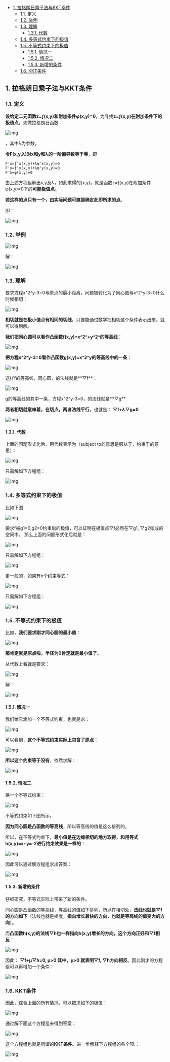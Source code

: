 - [1. 拉格朗日乘子法与KKT条件](#1-拉格朗日乘子法与kkt条件)
  - [1.1. 定义](#11-定义)
  - [1.2. 举例](#12-举例)
  - [1.3. 理解](#13-理解)
    - [1.3.1. 代数](#131-代数)
  - [1.4. 多等式约束下的极值](#14-多等式约束下的极值)
  - [1.5. 不等式约束下的极值](#15-不等式约束下的极值)
    - [1.5.1. 情况一](#151-情况一)
    - [1.5.2. 情况二](#152-情况二)
    - [1.5.3. 新增的条件](#153-新增的条件)
  - [1.6. KKT条件](#16-kkt条件)

## 1. 拉格朗日乘子法与KKT条件

### 1.1. 定义

**设给定二元函数z=ƒ(x,y)和附加条件φ(x,y)=0**，为寻找**z=ƒ(x,y)在附加条件下的极值点**，先做拉格朗日函数

![img](http://img.uwayfly.com/article_mike_20200617215548_cba2af3f3e2e.png)


，其中λ为参数。

**令F(x,y,λ)对x和y和λ的一阶偏导数等于零**，即

```
F'x=ƒ'x(x,y)+λφ'x(x,y)=0 
F'y=ƒ'y(x,y)+λφ'y(x,y)=0
F'λ=φ(x,y)=0
```

由上述方程组解出x,y及λ，如此求得的(x,y)，就是函数z=ƒ(x,y)在附加条件φ(x,y)=0下的**可能极值点**。

**若这样的点只有一个，由实际问题可直接确定此即所求的点**。



即：

![img](http://img.uwayfly.com/article_mike_20200615093610_5e1fdf31b4b4.png)




### 1.2. 举例

![img](http://img.uwayfly.com/article_mike_20200615093637_89169459a892.png)



解：

![img](http://img.uwayfly.com/article_mike_20200615093703_1fbff1262fcf.png)



### 1.3. 理解

要求方程x^2^y-3=0与原点的最小距离，问题被转化为了同心圆与x^2^y-3=0什么时候相切：

![img](http://img.uwayfly.com/article_mike_20200615102933_959f9d7830df.png)



**相切就是在极小值点有相同的切线**，只要能通过数学把相切这个条件表示出来，就可以得到解。

**我们把同心圆可以看作凸函数f(x,y)=x^2^+y^2^的等高线**：

![img](http://img.uwayfly.com/article_mike_20200615103002_4ee3bf993535.png)



**把方程x^2^y-3=0看作凸函数g(x,y)=x^2^y的等高线中的一条**：



![img](http://img.uwayfly.com/article_mike_20200615103138_71e312717aef.png)



这样f的等高线，同心圆，的法线就是**▽f**：

![img](http://img.uwayfly.com/article_mike_20200615103158_932bda1c3592.png)



g的等高线的其中一条，方程x^2^y-3=0，的法线就是**▽g**

**两者相切就意味着，在切点，两者法线平行**，也就是： **▽f+λ▽g=0**

![img](http://img.uwayfly.com/article_mike_20200615103557_f4cadcfa8ad8.png)


#### 1.3.1. 代数

上面的问题形式化后，用代数表示为（subject to的意思是服从于，约束于的意思）：

![img](http://img.uwayfly.com/article_mike_20200615103710_d53f22dcdb39.png)



只需解如下方程组：

![img](http://img.uwayfly.com/article_mike_20200615103746_deb77a5a7433.png)



### 1.4. 多等式约束下的极值

比如下图

![img](http://img.uwayfly.com/article_mike_20200615103849_7966ab855de6.png)



要求f被g1=0,g2=0约束后的极值，可以证明在极值点▽f必然在▽g1, ▽g2张成的空间中。 那么上面的问题形式化后就是：

![img](http://img.uwayfly.com/article_mike_20200615104026_2b3bc8608cfe.png)



只需解如下方程组：

![img](http://img.uwayfly.com/article_mike_20200615104043_cfba80693622.png)



更一般的，如果有n个约束等式：

![img](http://img.uwayfly.com/article_mike_20200615104109_ca8fbe8ded14.png)



只需解如下方程组：

![img](http://img.uwayfly.com/article_mike_20200615104135_410dcb86416b.png)





### 1.5. 不等式约束下的极值

比如，**我们要求刚才同心圆的最小值**：

![img](http://img.uwayfly.com/article_mike_20200615104307_a5fdc7fab448.png)



**那肯定就是原点啦，半径为0肯定就是最小值了**。

从代数上看就是要求：

![img](http://img.uwayfly.com/article_mike_20200615104441_5bf97a8dbff9.png)


解：

![img](http://img.uwayfly.com/article_mike_20200615104408_3474f360d838.png)



#### 1.5.1. 情况一

我们给它添加一个不等式约束，也就是求：

![img](http://img.uwayfly.com/article_mike_20200615104722_55c92d688cbd.png)



可以看到，**这个不等式约束实际上包含了原点**：

![img](http://img.uwayfly.com/article_mike_20200615104740_6b7e7f61f47b.png)



**所以这个约束等于没有**，依然求解：

![img](http://img.uwayfly.com/article_mike_20200615104408_3474f360d838.png)



#### 1.5.2. 情况二

换一个不等式约束：

![img](http://img.uwayfly.com/article_mike_20200615104853_70279788696a.png)



不等式约束如下图所示。

**因为同心圆是凸函数的等高线**，所以等高线的值是这么排列的。

所以，在不等式约束下，**最小值是在边缘相切的地方取得，和用等式h(x,y)=x+y=-2进行约束效果是一样的**：

![img](http://img.uwayfly.com/article_mike_20200615104935_1513609aea27.png)



因此可以通过解方程组求出答案：

![img](http://img.uwayfly.com/article_mike_20200615104952_2fb08a780c82.png)



#### 1.5.3. 新增的条件

仔细研究，不等式实际上带来了新的条件。

同心圆是凸函数的等高线，等高线的值如下排列，所以在相切处，**法线也就是▽f的方向如下**（法线也就是梯度，**指向增长最快的方向，也就是等高线的值变大的方向**）。

而**凸函数h(x,y)的法线▽h也一样指向h(x,y)增长的方向，这个方向正好和▽f相反**：

![img](http://img.uwayfly.com/article_mike_20200615105630_f1db6316f0d2.png)



因此： **▽f+μ▽h=0, μ>0 其中，μ>0 就表明▽f, ▽h方向相反**。因此刚才的方程组可以再增加一个条件：

![img](http://img.uwayfly.com/article_mike_20200615105648_f4ed7b315804.png)




### 1.6. KKT条件

因此，综合上面的所有情况，可以把求如下的极值：

![img](http://img.uwayfly.com/article_mike_20200615111021_2cd6c7c6e70d.png)





通过解下面这个方程组来得到答案：

![img](http://img.uwayfly.com/article_mike_20200615111028_c4958689a401.png)



这个方程组也就是所谓的**KKT条件**。进一步解释下方程组的各个项:：

![img](http://img.uwayfly.com/article_mike_20200615111008_f08b8ef918ef.png)